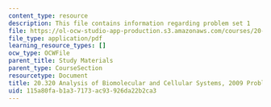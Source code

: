 ```yaml
---
content_type: resource
description: This file contains information regarding problem set 1
file: https://ol-ocw-studio-app-production.s3.amazonaws.com/courses/20-320-analysis-of-biomolecular-and-cellular-systems-fall-2012/115a80fab1a37173ac93926da22b2ca3_MIT20_320F12_2009_PS1_Prob.pdf
file_type: application/pdf
learning_resource_types: []
ocw_type: OCWFile
parent_title: Study Materials
parent_type: CourseSection
resourcetype: Document
title: 20.320 Analysis of Biomolecular and Cellular Systems, 2009 Problem Set 1
uid: 115a80fa-b1a3-7173-ac93-926da22b2ca3
---
```


